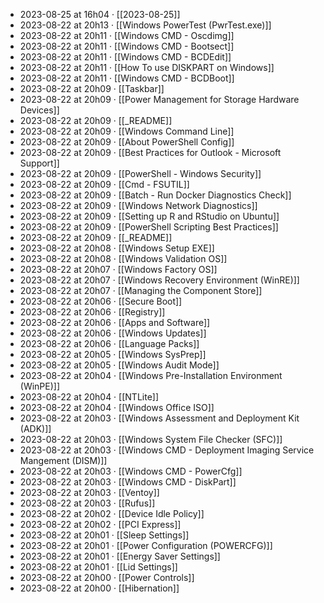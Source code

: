 - 2023-08-25 at 16h04 · [[2023-08-25]]
- 2023-08-22 at 20h13 · [[Windows PowerTest (PwrTest.exe)]]
- 2023-08-22 at 20h11 · [[Windows CMD - Oscdimg]]
- 2023-08-22 at 20h11 · [[Windows CMD - Bootsect]]
- 2023-08-22 at 20h11 · [[Windows CMD - BCDEdit]]
- 2023-08-22 at 20h11 · [[How To use DISKPART on Windows]]
- 2023-08-22 at 20h11 · [[Windows CMD - BCDBoot]]
- 2023-08-22 at 20h09 · [[Taskbar]]
- 2023-08-22 at 20h09 · [[Power Management for Storage Hardware Devices]]
- 2023-08-22 at 20h09 · [[_README]]
- 2023-08-22 at 20h09 · [[Windows Command Line]]
- 2023-08-22 at 20h09 · [[About PowerShell Config]]
- 2023-08-22 at 20h09 · [[Best Practices for Outlook - Microsoft Support]]
- 2023-08-22 at 20h09 · [[PowerShell - Windows Security]]
- 2023-08-22 at 20h09 · [[Cmd - FSUTIL]]
- 2023-08-22 at 20h09 · [[Batch - Run Docker Diagnostics Check]]
- 2023-08-22 at 20h09 · [[Windows Network Diagnostics]]
- 2023-08-22 at 20h09 · [[Setting up R and RStudio on Ubuntu]]
- 2023-08-22 at 20h09 · [[PowerShell Scripting Best Practices]]
- 2023-08-22 at 20h09 · [[_README]]
- 2023-08-22 at 20h08 · [[Windows Setup EXE]]
- 2023-08-22 at 20h08 · [[Windows Validation OS]]
- 2023-08-22 at 20h07 · [[Windows Factory OS]]
- 2023-08-22 at 20h07 · [[Windows Recovery Environment (WinRE)]]
- 2023-08-22 at 20h07 · [[Managing the Component Store]]
- 2023-08-22 at 20h06 · [[Secure Boot]]
- 2023-08-22 at 20h06 · [[Registry]]
- 2023-08-22 at 20h06 · [[Apps and Software]]
- 2023-08-22 at 20h06 · [[Windows Updates]]
- 2023-08-22 at 20h06 · [[Language Packs]]
- 2023-08-22 at 20h05 · [[Windows SysPrep]]
- 2023-08-22 at 20h05 · [[Windows Audit Mode]]
- 2023-08-22 at 20h04 · [[Windows Pre-Installation Environment (WinPE)]]
- 2023-08-22 at 20h04 · [[NTLite]]
- 2023-08-22 at 20h04 · [[Windows Office ISO]]
- 2023-08-22 at 20h03 · [[Windows Assessment and Deployment Kit (ADK)]]
- 2023-08-22 at 20h03 · [[Windows System File Checker (SFC)]]
- 2023-08-22 at 20h03 · [[Windows CMD - Deployment Imaging Service Mangement (DISM)]]
- 2023-08-22 at 20h03 · [[Windows CMD - PowerCfg]]
- 2023-08-22 at 20h03 · [[Windows CMD - DiskPart]]
- 2023-08-22 at 20h03 · [[Ventoy]]
- 2023-08-22 at 20h03 · [[Rufus]]
- 2023-08-22 at 20h02 · [[Device Idle Policy]]
- 2023-08-22 at 20h02 · [[PCI Express]]
- 2023-08-22 at 20h01 · [[Sleep Settings]]
- 2023-08-22 at 20h01 · [[Power Configuration (POWERCFG)]]
- 2023-08-22 at 20h01 · [[Energy Saver Settings]]
- 2023-08-22 at 20h01 · [[Lid Settings]]
- 2023-08-22 at 20h00 · [[Power Controls]]
- 2023-08-22 at 20h00 · [[Hibernation]]
